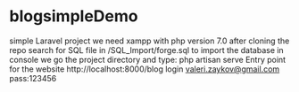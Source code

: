# blogsimpleDemo
simple Laravel project 
we need xampp with php version 7.0 after cloning the repo search for SQL file in 
 /SQL_Import/forge.sql to import the database
in console we go the project directory and type: php artisan serve
Entry point for the website
http://localhost:8000/blog
login valeri.zaykov@gmail.com
pass:123456
